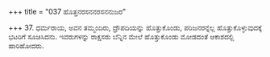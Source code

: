 +++
title = "037 ಹೊತ್ತನರಸನನರಸನನುಜರ"

+++
37. ಧರ್ಮರಾಯ, ಅವನ ತಮ್ಮಂದಿರು, ದ್ರೌಪದಿಯನ್ನು ಹೊತ್ತುಕೊಂಡು, ಪರಿಜನರನ್ನೆಲ್ಲ ಹೊತ್ತುಕೊಳ್ಳುವುದಕ್ಕೆ  ಭಟರಿಗೆ ಸೂಚಿಸಿದನು. ಇವರುಗಳನ್ನು ರಾಕ್ಷಸರು ಬೆನ್ನಿನ ಮೇಲೆ ಹೊತ್ತುಕೊಂಡು ಮೋಡದಂತೆ ಆಕಾಶದಲ್ಲಿ ಹಾರಿಹೋದರು.